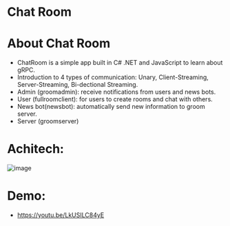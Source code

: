 # Chat Room
# About Chat Room
 - ChatRoom is a simple app built in C# .NET and JavaScript to learn about gRPC. 
 - Introduction to 4 types of communication: Unary, Client-Streaming, Server-Streaming, Bi-dectional Streaming.
 - Admin (groomadmin): receive notifications from users and news bots.
 - User (fullroomclient): for users to create rooms and chat with others.
 - News bot(newsbot): automatically send new information to groom server.
 - Server (groomserver)
# Achitech:
  ![image](https://github.com/phatduong0812/ChatRoomWithGRPC/assets/97118043/f88c9e49-72c0-4b54-8cb6-b8d073e1547c)
# Demo: 
 - https://youtu.be/LkUSILC84yE

